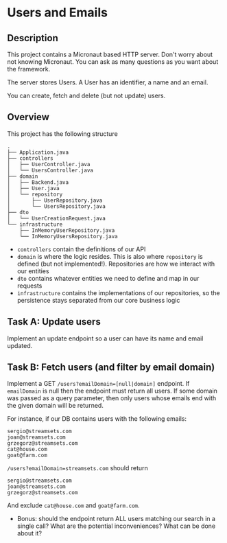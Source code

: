 # Users and Emails

## Description
This project contains a Micronaut based HTTP server. Don't worry about not knowing Micronaut. You can ask as many questions as you want about the framework.

The server stores Users. A User has an identifier, a name and an email.

You can create, fetch and delete (but not update) users.

## Overview
This project has the following structure
```
.
├── Application.java
├── controllers
│   ├── UserController.java
│   └── UsersController.java
├── domain
│   ├── Backend.java
│   ├── User.java
│   └── repository
│       ├── UserRepository.java
│       └── UsersRepository.java
├── dto
│   └── UserCreationRequest.java
└── infrastructure
    ├── InMemoryUserRepository.java
    └── InMemoryUsersRepository.java
```

- `controllers` contain the definitions of our API
- `domain` is where the logic resides. This is also where `repository` is defined (but not implemented!). Repositories are how we interact with our entities
- `dto` contains whatever entities we need to define and map in our requests
- `infrastructure` contains the implementations of our repositories, so the persistence stays separated from our core business logic

## Task A: Update users
Implement an update endpoint so a user can have its name and email updated.

## Task B: Fetch users (and filter by email domain)
Implement a GET `/users?emailDomain=[null|domain]` endpoint. If `emailDomain` is null then the endpoint must return all users. If some domain was passed as a query parameter, then only users whose emails end with the given domain will be returned.

For instance, if our DB contains users with the following emails:
```
sergio@streamsets.com
joan@streamsets.com
grzegorz@streamsets.com
cat@house.com
goat@farm.com
```

`/users?emailDomain=streamsets.com` should return

```
sergio@streamsets.com
joan@streamsets.com
grzegorz@streamsets.com
```

And exclude `cat@house.com` and `goat@farm.com`.

- Bonus: should the endpoint return ALL users matching our search in a single call? What are the potential inconveniences? What can be done about it?

